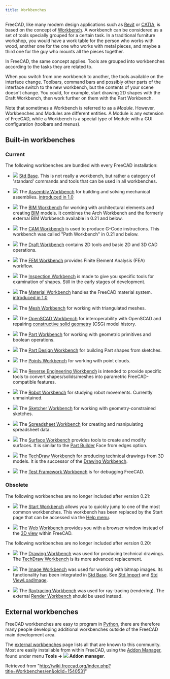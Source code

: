 ```yaml
---
title: Workbenches
---
```


FreeCAD, like many modern design applications such as [Revit](https://en.wikipedia.org/wiki/Autodesk_Revit) or [CATIA](https://en.wikipedia.org/wiki/CATIA), is based on the concept of [Workbench](https://en.wikipedia.org/wiki/Workbench). A workbench can be considered as a set of tools specially grouped for a certain task. In a traditional furniture workshop, you would have a work table for the person who works with wood, another one for the one who works with metal pieces, and maybe a third one for the guy who mounts all the pieces together.

In FreeCAD, the same concept applies. Tools are grouped into workbenches according to the tasks they are related to.

When you switch from one workbench to another, the tools available on the interface change. Toolbars, command bars and possibly other parts of the interface switch to the new workbench, but the contents of your scene doesn't change. You could, for example, start drawing 2D shapes with the Draft Workbench, then work further on them with the Part Workbench.

Note that sometimes a Workbench is referred to as a _Module_. However, Workbenches and Modules are different entities. A Module is any extension of FreeCAD, while a Workbench is a special type of Module with a GUI configuration (toolbars and menus).

## Built-in workbenches

### Current

The following workbenches are bundled with every FreeCAD installation:

- ![](/images/Freecad.svg) [Std Base](/Std_Base "Std Base"). This is not really a workbench, but rather a category of 'standard' commands and tools that can be used in all workbenches.

- ![](/images/Workbench_Assembly.svg) The [Assembly Workbench](/Assembly_Workbench "Assembly Workbench") for building and solving mechanical assemblies. [introduced in 1.0](/Release_notes_1.0 "Release notes 1.0")

- ![](/images/Workbench_BIM.svg) The [BIM Workbench](/BIM_Workbench "BIM Workbench") for working with architectural elements and creating [BIM](https://en.wikipedia.org/wiki/Building_information_modeling) models. It combines the Arch Workbench and the formerly external BIM Workbench available in 0.21 and below.

- ![](/images/Workbench_CAM.svg) The [CAM Workbench](/CAM_Workbench "CAM Workbench") is used to produce G-Code instructions. This workbench was called "Path Workbench" in 0.21 and below.

- ![](/images/Workbench_Draft.svg) The [Draft Workbench](/Draft_Workbench "Draft Workbench") contains 2D tools and basic 2D and 3D CAD operations.

- ![](/images/Workbench_FEM.svg) The [FEM Workbench](/FEM_Workbench "FEM Workbench") provides Finite Element Analysis (FEA) workflow.

- ![](/images/Workbench_Inspection.svg) The [Inspection Workbench](/Inspection_Workbench "Inspection Workbench") is made to give you specific tools for examination of shapes. Still in the early stages of development.

- ![](/images/Workbench_Material.svg) The [Material Workbench](/Material_Workbench "Material Workbench") handles the FreeCAD material system. [introduced in 1.0](/Release_notes_1.0 "Release notes 1.0")

- ![](/images/Workbench_Mesh.svg) The [Mesh Workbench](/Mesh_Workbench "Mesh Workbench") for working with triangulated meshes.

- ![](/images/Workbench_OpenSCAD.svg) The [OpenSCAD Workbench](/OpenSCAD_Workbench "OpenSCAD Workbench") for interoperability with OpenSCAD and repairing [constructive solid geometry](/Constructive_solid_geometry "Constructive solid geometry") (CSG) model history.

- ![](/images/Workbench_Part.svg) The [Part Workbench](/Part_Workbench "Part Workbench") for working with geometric primitives and boolean operations.

- ![](/images/Workbench_PartDesign.svg) The [Part Design Workbench](/PartDesign_Workbench "PartDesign Workbench") for building Part shapes from sketches.

- ![](/images/Workbench_Points.svg) The [Points Workbench](/Points_Workbench "Points Workbench") for working with point clouds.

- ![](/images/Workbench_Reverse_Engineering.svg) The [Reverse Engineering Workbench](/Reverse_Engineering_Workbench "Reverse Engineering Workbench") is intended to provide specific tools to convert shapes/solids/meshes into parametric FreeCAD-compatible features.

- ![](/images/Workbench_Robot.svg) The [Robot Workbench](/Robot_Workbench "Robot Workbench") for studying robot movements. Currently unmaintained.

- ![](/images/Workbench_Sketcher.svg) The [Sketcher Workbench](/Sketcher_Workbench "Sketcher Workbench") for working with geometry-constrained sketches.

- ![](/images/Workbench_Spreadsheet.svg) The [Spreadsheet Workbench](/Spreadsheet_Workbench "Spreadsheet Workbench") for creating and manipulating spreadsheet data.

- ![](/images/Workbench_Surface.svg) The [Surface Workbench](/Surface_Workbench "Surface Workbench") provides tools to create and modify surfaces. It is similar to the [Part Builder](/Part_Builder "Part Builder") Face from edges option.

- ![](/images/Workbench_TechDraw.svg) The [TechDraw Workbench](/TechDraw_Workbench "TechDraw Workbench") for producing technical drawings from 3D models. It is the successor of the [Drawing Workbench](/Drawing_Workbench "Drawing Workbench").

- ![](/images/Workbench_Test.svg) The [Test Framework Workbench](/Testing "Testing") is for debugging FreeCAD.

### Obsolete

The following workbenches are no longer included after version 0.21:

- ![](/images/Workbench_Start.svg) The [Start Workbench](/Start_Workbench "Start Workbench") allows you to quickly jump to one of the most common workbenches. This workbench has been replaced by the Start page that can be accessed via the [Help menu](/Std_Help_Menu "Std Help Menu").

- ![](/images/Workbench_Web.svg) The [Web Workbench](/Web_Workbench "Web Workbench") provides you with a browser window instead of the [3D view](/3D_view "3D view") within FreeCAD.

The following workbenches are no longer included after version 0.20:

- ![](/images/Workbench_Drawing.svg) The [Drawing Workbench](/Drawing_Workbench "Drawing Workbench") was used for producing technical drawings. The [TechDraw Workbench](/TechDraw_Workbench "TechDraw Workbench") is its more advanced replacement.

- ![](/images/Workbench_Image.svg) The [Image Workbench](/Image_Workbench "Image Workbench") was used for working with bitmap images. Its functionality has been integrated in [Std Base](/Std_Base "Std Base"). See [Std Import](/Std_Import "Std Import") and [Std ViewLoadImage](/Std_ViewLoadImage "Std ViewLoadImage").

- ![](/images/Workbench_Raytracing.svg) The [Raytracing Workbench](/Raytracing_Workbench "Raytracing Workbench") was used for ray-tracing (rendering). The external [Render Workbench](https://github.com/FreeCAD/FreeCAD-render) should be used instead.

## External workbenches

FreeCAD workbenches are easy to program in [Python](/Python "Python"), there are therefore many people developing additional workbenches outside of the FreeCAD main development area.

The [external workbenches](/External_workbenches "External workbenches") page lists all that are known to this community. Most are easily installable from within FreeCAD, using the [Addon Manager](/Std_AddonMgr "Std AddonMgr"), found under menu **Tools → ![](/images/Std_AddonMgr.svg) Addon manager**.

Retrieved from "<http://wiki.freecad.org/index.php?title=Workbenches/en&oldid=1540531>"
